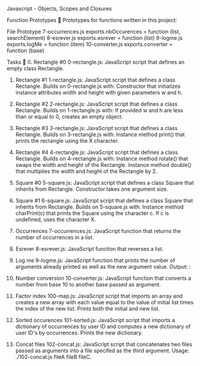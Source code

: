 Javascript - Objects, Scopes and Closures

Function Prototypes 💾
Prototypes for functions written in this project:

File	Prototype
7-occurrences.js	exports.nbOccurences = function (list, searchElement)
8-esrever.js	exports.esrever = function (list)
9-logme.js	exports.logMe = function (item)
10-converter.js	exports.converter = function (base)

Tasks 📃
0. Rectangle #0
0-rectangle.js: JavaScript script that defines an empty class Rectangle.

1. Rectangle #1
1-rectangle.js: JavaScript script that defines a class Rectangle. Builds on 0-rectangle.js with:
Constructor that initializes instance attributes width and height with given parameters w and h.

2. Rectangle #2
2-rectangle.js: JavaScript script that defines a class Rectangle. Builds on 1-rectangle.js with:
If provided w and h are less than or equal to 0, creates an empty object.

3. Rectangle #3
3-rectangle.js: JavaScript script that defines a class Rectangle. Builds on 3-rectangle.js with:
Instance method print() that prints the rectangle using the X character.

4. Rectangle #4
4-rectangle.js: JavaScript script that defines a class Rectangle. Builds on 4-rectangle.js with:
Instance method rotate() that swaps the width and height of the Rectangle.
Instance method double() that multiplies the width and height of the Rectangle by 2.

5. Square #0
5-square.js: JavaScript script that defines a class Square that inherits from Rectangle.
Constructor takes one argument size.

6. Square #1
6-square.js: JavaScript script that defines a class Square that inherits from Rectangle. Builds on 5-square.js with:
Instance method charPrint(c) that prints the Square using the character c.
If c is undefined, uses the character X.

7. Occurrences
7-occurrences.js: JavaScript function that returns the number of occurrences in a list.

8. Esrever
8-esrever.js: JavaScript function that reverses a list.

9. Log me
9-logme.js: JavaScript function that prints the number of arguments already printed as well as the new argument value.
Output: <number arguments already printed>: <current argument value>

10. Number conversion
10-converter.js: JavaScript function that converts a number from base 10 to another base passed as argument.

11. Factor index
100-map.js: JavaScript script that imports an array and creates a new array with each value equal to the value of initial list times the index of the new list.
Prints both the initial and new list.

12. Sorted occurences
101-sorted.js: JavaScript script that imports a dictionary of occurrences by user ID and computes a new dictionary of user ID's by occurrences.
Prints the new dictionary.

13. Concat files
102-concat.js: JavaScript script that concatenates two files passed as arguments into a file specifed as the third argument.
Usage: ./102-concat.js fileA fileB fileC.
